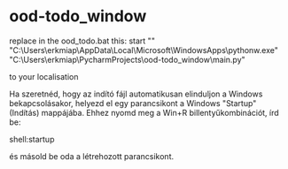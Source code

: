 # ood-todo_window


replace in the ood_todo.bat this:
start "" "C:\Users\erkmiap\AppData\Local\Microsoft\WindowsApps\pythonw.exe" "C:\Users\erkmiap\PycharmProjects\ood-todo_window\main.py"

to your localisation

Ha szeretnéd, hogy az indító fájl automatikusan elinduljon a Windows bekapcsolásakor, helyezd el egy parancsikont a Windows "Startup" (Indítás) mappájába. Ehhez nyomd meg a Win+R billentyűkombinációt, írd be:

shell:startup

és másold be oda a létrehozott parancsikont.